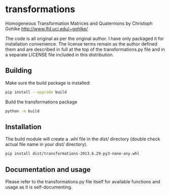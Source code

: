 # transformations

Homogeneous Transformation Matrices and Quaternions by Christoph Gohlke
<http://www.lfd.uci.edu/~gohlke/>

The code is all original as per the original author.  I have only packaged it
for installation convenience.  The license terms remain as the author defined
them and are described in full at the top of the transformations.py file and in
a separate LICENSE file included in this distribution.

## Building

Make sure the build package is installed:

```bash
pip install --upgrade build
```

Build the transformations package

```bash
python -m build
```

## Installation

The build module will create a .whl file in the dist/ directory (double check
actual file name in your dist/ directory).

```bash
pip install dist/transformations-2013.6.29-py3-none-any.whl
```

## Documentation and usage

Please refer to the transformations.py file itself for available functions and usage as it is self-documenting.
